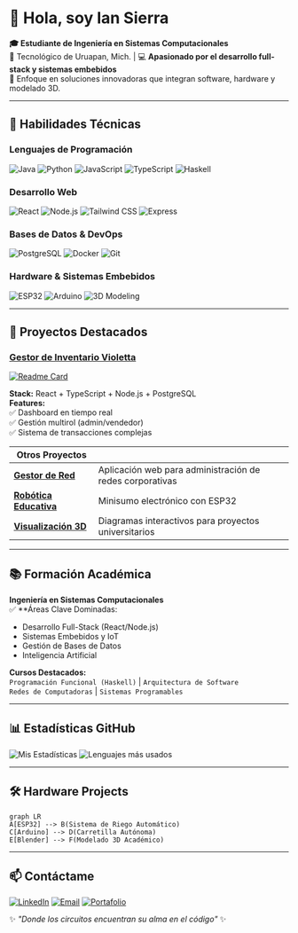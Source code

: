 
# 👋 Hola, soy Ian Sierra

**🎓 Estudiante de Ingeniería en Sistemas Computacionales**  
📍 Tecnológico de Uruapan, Mich. | 💻 **Apasionado por el desarrollo full-stack y sistemas embebidos**  
🚀 Enfoque en soluciones innovadoras que integran software, hardware y modelado 3D.

---

## 🔧 Habilidades Técnicas

### **Lenguajes de Programación**
![Java](https://img.shields.io/badge/-Java-007396?logo=java)
![Python](https://img.shields.io/badge/-Python-3776AB?logo=python)
![JavaScript](https://img.shields.io/badge/-JavaScript-F7DF1E?logo=javascript)
![TypeScript](https://img.shields.io/badge/-TypeScript-3178C6?logo=typescript)
![Haskell](https://img.shields.io/badge/-Haskell-5D4F85?logo=haskell)

### **Desarrollo Web**
![React](https://img.shields.io/badge/-React-61DAFB?logo=react)
![Node.js](https://img.shields.io/badge/-Node.js-339933?logo=node.js)
![Tailwind CSS](https://img.shields.io/badge/-Tailwind-06B6D4?logo=tailwind-css)
![Express](https://img.shields.io/badge/-Express-000000?logo=express)

### **Bases de Datos & DevOps**
![PostgreSQL](https://img.shields.io/badge/-PostgreSQL-4169E1?logo=postgresql)
![Docker](https://img.shields.io/badge/-Docker-2496ED?logo=docker)
![Git](https://img.shields.io/badge/-Git-F05032?logo=git)

### **Hardware & Sistemas Embebidos**
![ESP32](https://img.shields.io/badge/-ESP32-E7352C?logo=espressif)
![Arduino](https://img.shields.io/badge/-Arduino-00979D?logo=arduino)
![3D Modeling](https://img.shields.io/badge/-Blender-FF6F00?logo=blender)

---

## 🚀 Proyectos Destacados

### [Gestor de Inventario Violetta](https://github.com/IanSierra/gestor-inventario-violetta)
[![Readme Card](https://github-readme-stats.vercel.app/api/pin/?username=IanSierra&repo=gestor-inventario-violetta&theme=dark&show_owner=true)](https://github.com/IanSierra/gestor-inventario-violetta)

**Stack:** React + TypeScript + Node.js + PostgreSQL  
**Features:**  
✅ Dashboard en tiempo real  
✅ Gestión multirol (admin/vendedor)  
✅ Sistema de transacciones complejas  

| **Otros Proyectos** | |
|----------------------|---------|
| **[Gestor de Red](enlace)** | Aplicación web para administración de redes corporativas |
| **[Robótica Educativa](enlace)** | Minisumo electrónico con ESP32 |
| **[Visualización 3D](enlace)** | Diagramas interactivos para proyectos universitarios |

---

## 📚 Formación Académica
**Ingeniería en Sistemas Computacionales**  
✅ **Áreas Clave Dominadas:
- Desarrollo Full-Stack (React/Node.js)
- Sistemas Embebidos y IoT
- Gestión de Bases de Datos
- Inteligencia Artificial

**Cursos Destacados:**  
`Programación Funcional (Haskell)` | `Arquitectura de Software`  
`Redes de Computadoras` | `Sistemas Programables`

---

## 📊 Estadísticas GitHub

![Mis Estadísticas](https://github-readme-stats.vercel.app/api?username=IanSierra&show_icons=true&theme=dark&hide_border=true&include_all_commits=true)
![Lenguajes más usados](https://github-readme-stats.vercel.app/api/top-langs/?username=IanSierra&layout=compact&theme=dark&hide_border=true)

---

## 🛠️ Hardware Projects
```mermaid
graph LR
A[ESP32] --> B(Sistema de Riego Automático)
C[Arduino] --> D(Carretilla Autónoma)
E[Blender] --> F(Modelado 3D Académico)
```

---

## 📫 Contáctame
[![LinkedIn](https://img.shields.io/badge/-LinkedIn-0A66C2?logo=linkedin)](https://linkedin.com/in/tu-perfil)
[![Email](https://img.shields.io/badge/-Correo-EA4335?logo=gmail)](mailto:tucorreo@dominio.com)
[![Portafolio](https://img.shields.io/badge/-Portafolio-FF4088?logo=google-chrome)](https://tu-portafolio.com)

✨ *"Donde los circuitos encuentran su alma en el código"* ✨
```

